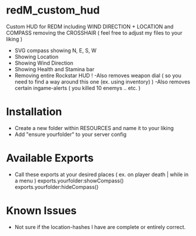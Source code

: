 # redM_custom_hud
Custom HUD for REDM including WIND DIRECTION + LOCATION and COMPASS removing the CROSSHAIR 
( feel free to adjust my files to your liking )

- SVG compass showing N, E, S, W
- Showing Location 
- Showing Wind Direction
- Showing Health and Stamina bar 
- Removing entire Rockstar HUD !
  -Also removes weapon dial ( so you need to find a way around this one (ex. using inventory) )
  -Also removes certain ingame-alerts ( you killed 10 enemys .. etc. )

# Installation
- Create a new folder within RESOURCES and name it to your liking
- Add "ensure yourfolder" to your server config

# Available Exports
- Call these exports at your desired places ( ex. on player death | while in a menu )
exports.yourfolder:showCompass()
exports.yourfolder:hideCompass()

# Known Issues
- Not sure if the location-hashes I have are complete or entirely correct. 
